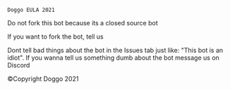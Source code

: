                                                                             Doggo EULA 2021
  
  
  
  Do not fork this bot because its a closed source bot
  
  If you want to fork the bot, tell us
  
  Dont tell bad things about the bot in the Issues tab just like: "This bot is an idiot". If you wanna tell us something dumb about the bot message us on Discord
  
  
  
  
  
  
 
 
  ©Copyright Doggo 2021
